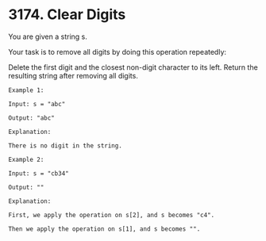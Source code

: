 # 3174. Clear Digits

You are given a string s.

Your task is to remove all digits by doing this operation repeatedly:

Delete the first digit and the closest non-digit character to its left.
Return the resulting string after removing all digits.

```text
Example 1:

Input: s = "abc"

Output: "abc"

Explanation:

There is no digit in the string.

Example 2:

Input: s = "cb34"

Output: ""

Explanation:

First, we apply the operation on s[2], and s becomes "c4".

Then we apply the operation on s[1], and s becomes "".
```